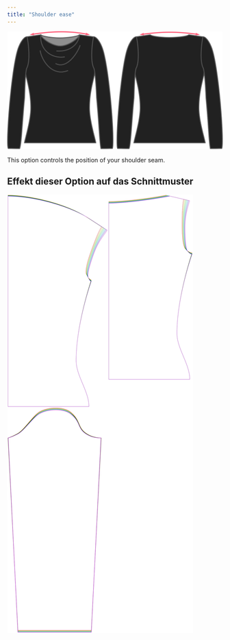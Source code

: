 ```yaml
---
title: "Shoulder ease"
---
```


![The shoulder ease option on Diana](./shoulderease.svg)

This option controls the position of your shoulder seam.

## Effekt dieser Option auf das Schnittmuster

![This image shows the effect of this option by superimposing several variants that have a different value for this option](diana_shoulderease_sample.svg "Effect of this option on the pattern")
